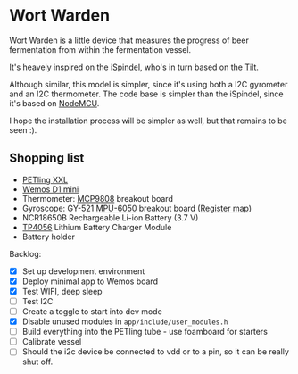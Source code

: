 # Wort Warden

Wort Warden is a little device that measures the progress of beer fermentation from within the fermentation vessel.

It's heavely inspired on the [iSpindel](), who's in turn based on the [Tilt](https://tilthydrometer.com).

Although similar, this model is simpler, since it's using both a I2C gyrometer
and an I2C thermometer. The code base is simpler than the iSpindel, since it's
based on [NodeMCU](https://nodemcu.readthedocs.io/en/master/).

I hope the installation process will be simpler as well, but that remains to be seen :).

## Shopping list

* [PETling XXL](https://www.cache-corner.de/Cachebehaelter/Small/XXL-PETling.html)
* [Wemos D1 mini](https://wemos.cc)
* Thermometer: [MCP9808](http://ww1.microchip.com/downloads/en/DeviceDoc/25095A.pdf) breakout board
* Gyroscope: GY-521 [MPU-6050](https://store.invensense.com/datasheets/invensense/MPU-6050_DataSheet_V3%204.pdf) breakout board
  ([Register map](https://www.invensense.com/wp-content/uploads/2015/02/MPU-6000-Register-Map1.pdf))
* NCR18650B Rechargeable Li-ion Battery (3.7 V)
* [TP4056](https://hackaday.io/project/9900-rian-simple-and-easy-built-robot-for-education/log/33402-charge-circuit-tp4056-with-over-discharge-protection) Lithium Battery Charger Module
* Battery holder

Backlog:

- [x] Set up development environment
- [x] Deploy minimal app to Wemos board
- [x] Test WIFI, deep sleep
- [ ] Test I2C
- [ ] Create a toggle to start into dev mode
- [x] Disable unused modules in `app/include/user_modules.h`
- [ ] Build everything into the PETling tube - use foamboard for starters
- [ ] Calibrate vessel
- [ ] Should the i2c device be connected to vdd or to a pin, so it can be really shut off.
